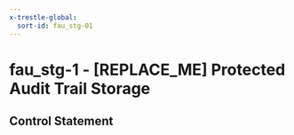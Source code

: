 ```yaml
---
x-trestle-global:
  sort-id: fau_stg-01
---
```


# fau_stg-1 - \[REPLACE_ME\] Protected Audit Trail Storage

## Control Statement

